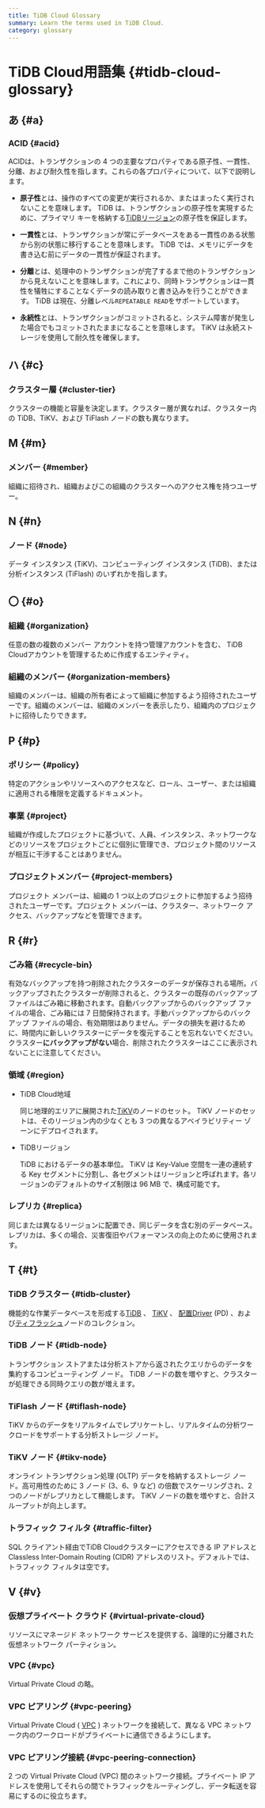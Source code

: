 ```yaml
---
title: TiDB Cloud Glossary
summary: Learn the terms used in TiDB Cloud.
category: glossary
---
```


# TiDB Cloud用語集 {#tidb-cloud-glossary}

## あ {#a}

### ACID {#acid}

ACIDは、トランザクションの 4 つの主要なプロパティである原子性、一貫性、分離、および耐久性を指します。これらの各プロパティについて、以下で説明します。

-   **原子性**とは、操作のすべての変更が実行されるか、またはまったく実行されないことを意味します。 TiDB は、トランザクションの原子性を実現するために、プライマリ キーを格納する[TiDBリージョン](#region)の原子性を保証します。

-   **一貫性**とは、トランザクションが常にデータベースをある一貫性のある状態から別の状態に移行することを意味します。 TiDB では、メモリにデータを書き込む前にデータの一貫性が保証されます。

-   **分離**とは、処理中のトランザクションが完了するまで他のトランザクションから見えないことを意味します。これにより、同時トランザクションは一貫性を犠牲にすることなくデータの読み取りと書き込みを行うことができます。 TiDB は現在、分離レベル`REPEATABLE READ`をサポートしています。

-   **永続性**とは、トランザクションがコミットされると、システム障害が発生した場合でもコミットされたままになることを意味します。 TiKV は永続ストレージを使用して耐久性を確保します。

## ハ {#c}

### クラスター層 {#cluster-tier}

クラスターの機能と容量を決定します。クラスター層が異なれば、クラスター内の TiDB、TiKV、および TiFlash ノードの数も異なります。

## M {#m}

### メンバー {#member}

組織に招待され、組織およびこの組織のクラスターへのアクセス権を持つユーザー。

## N {#n}

### ノード {#node}

データ インスタンス (TiKV)、コンピューティング インスタンス (TiDB)、または分析インスタンス (TiFlash) のいずれかを指します。

## 〇 {#o}

### 組織 {#organization}

任意の数の複数のメンバー アカウントを持つ管理アカウントを含む、 TiDB Cloudアカウントを管理するために作成するエンティティ。

### 組織のメンバー {#organization-members}

組織のメンバーは、組織の所有者によって組織に参加するよう招待されたユーザーです。組織のメンバーは、組織のメンバーを表示したり、組織内のプロジェクトに招待したりできます。

## P {#p}

### ポリシー {#policy}

特定のアクションやリソースへのアクセスなど、ロール、ユーザー、または組織に適用される権限を定義するドキュメント。

### 事業 {#project}

組織が作成したプロジェクトに基づいて、人員、インスタンス、ネットワークなどのリソースをプロジェクトごとに個別に管理でき、プロジェクト間のリソースが相互に干渉することはありません。

### プロジェクトメンバー {#project-members}

プロジェクト メンバーは、組織の 1 つ以上のプロジェクトに参加するよう招待されたユーザーです。プロジェクト メンバーは、クラスター、ネットワーク アクセス、バックアップなどを管理できます。

## R {#r}

### ごみ箱 {#recycle-bin}

有効なバックアップを持つ削除されたクラスターのデータが保存される場所。バックアップされたクラスターが削除されると、クラスターの既存のバックアップ ファイルはごみ箱に移動されます。自動バックアップからのバックアップ ファイルの場合、ごみ箱には 7 日間保持されます。手動バックアップからのバックアップ ファイルの場合、有効期限はありません。データの損失を避けるために、時間内に新しいクラスターにデータを復元することを忘れないでください。クラスター**にバックアップがない**場合、削除されたクラスターはここに表示されないことに注意してください。

### 領域 {#region}

-   TiDB Cloud地域

    同じ地理的エリアに展開された[TiKV](https://docs.pingcap.com/tidb/stable/tidb-storage)のノードのセット。 TiKV ノードのセットは、そのリージョン内の少なくとも 3 つの異なるアベイラビリティー ゾーンにデプロイされます。

-   TiDBリージョン

    TiDB におけるデータの基本単位。 TiKV は Key-Value 空間を一連の連続する Key セグメントに分割し、各セグメントはリージョンと呼ばれます。各リージョンのデフォルトのサイズ制限は 96 MB で、構成可能です。

### レプリカ {#replica}

同じまたは異なるリージョンに配置でき、同じデータを含む別のデータベース。レプリカは、多くの場合、災害復旧やパフォーマンスの向上のために使用されます。

## T {#t}

### TiDB クラスター {#tidb-cluster}

機能的な作業データベースを形成する[TiDB](https://docs.pingcap.com/tidb/stable/tidb-computing) 、 [TiKV](https://docs.pingcap.com/tidb/stable/tidb-storage) 、 [配置Driver](https://docs.pingcap.com/tidb/stable/tidb-scheduling) (PD) 、および[ティフラッシュ](https://docs.pingcap.com/tidb/stable/tiflash-overview)ノードのコレクション。

### TiDB ノード {#tidb-node}

トランザクション ストアまたは分析ストアから返されたクエリからのデータを集約するコンピューティング ノード。 TiDB ノードの数を増やすと、クラスターが処理できる同時クエリの数が増えます。

### TiFlash ノード {#tiflash-node}

TiKV からのデータをリアルタイムでレプリケートし、リアルタイムの分析ワークロードをサポートする分析ストレージ ノード。

### TiKV ノード {#tikv-node}

オンライン トランザクション処理 (OLTP) データを格納するストレージ ノード。高可用性のために 3 ノード (3、6、9 など) の倍数でスケーリングされ、2 つのノードがレプリカとして機能します。 TiKV ノードの数を増やすと、合計スループットが向上します。

### トラフィック フィルタ {#traffic-filter}

SQL クライアント経由でTiDB Cloudクラスターにアクセスできる IP アドレスと Classless Inter-Domain Routing (CIDR) アドレスのリスト。デフォルトでは、トラフィック フィルタは空です。

## Ⅴ {#v}

### 仮想プライベート クラウド {#virtual-private-cloud}

リソースにマネージド ネットワーク サービスを提供する、論理的に分離された仮想ネットワーク パーティション。

### VPC {#vpc}

Virtual Private Cloud の略。

### VPC ピアリング {#vpc-peering}

Virtual Private Cloud ( [VPC](#vpc) ) ネットワークを接続して、異なる VPC ネットワーク内のワークロードがプライベートに通信できるようにします。

### VPC ピアリング接続 {#vpc-peering-connection}

2 つの Virtual Private Cloud (VPC) 間のネットワーク接続。プライベート IP アドレスを使用してそれらの間でトラフィックをルーティングし、データ転送を容易にするのに役立ちます。
